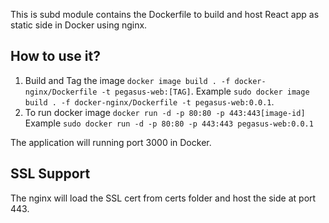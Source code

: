 <!-- prettier-ignore-start -->
This is subd module contains the Dockerfile to build and host React app as static side in Docker using nginx.

## How to use it?

1.  Build and Tag the image `docker image build . -f docker-nginx/Dockerfile -t pegasus-web:[TAG]`.
    Example `sudo docker image build . -f docker-nginx/Dockerfile -t pegasus-web:0.0.1`.
2.  To run docker image `docker run -d -p 80:80 -p 443:443[image-id]`
    Example `sudo docker run -d -p 80:80 -p 443:443 pegasus-web:0.0.1`

The application will running port 3000 in Docker.

## SSL Support

The nginx will load the SSL cert from certs folder and host the side at port 443.
<!-- prettier-ignore-end -->